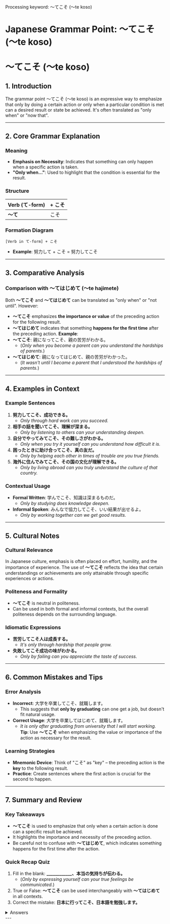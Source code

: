 Processing keyword: ～てこそ (〜te koso)
# Japanese Grammar Point: ～てこそ (〜te koso)
# ～てこそ (〜te koso)
## 1. Introduction
The grammar point ～てこそ (〜te koso) is an expressive way to emphasize that only by doing a certain action or only when a particular condition is met can a desired result or state be achieved. It's often translated as "only when" or "now that".

---
## 2. Core Grammar Explanation
### Meaning
- **Emphasis on Necessity**: Indicates that something can only happen when a specific action is taken.
- **"Only when..."**: Used to highlight that the condition is essential for the result.
### Structure
| **Verb (て-form)** | + こそ |
|--------------------|--------|
| **～て**            | こそ   |
### Formation Diagram
```plaintext
[Verb in て-form] + こそ
```
- **Example**: 努力して + こそ = 努力してこそ
---
## 3. Comparative Analysis
### Comparison with 〜てはじめて (〜te hajimete)
Both **～てこそ** and **〜てはじめて** can be translated as "only when" or "not until". However:
- **～てこそ** emphasizes **the importance or value** of the preceding action for the following result.
- **〜てはじめて** indicates that something **happens for the first time** after the preceding action.
**Example**:
- **～てこそ**: 親になってこそ、親の苦労がわかる。
  - (*Only when you become a parent can you understand the hardships of parents.*)
- **〜てはじめて**: 親になってはじめて、親の苦労がわかった。
  - (*It wasn't until I became a parent that I understood the hardships of parents.*)
---
## 4. Examples in Context
### Example Sentences
1. **努力してこそ、成功できる。**
   - *Only through hard work can you succeed.*
2. **相手の話を聞いてこそ、理解が深まる。**
   - *Only by listening to others can your understanding deepen.*
3. **自分でやってみてこそ、その難しさがわかる。**
   - *Only when you try it yourself can you understand how difficult it is.*
4. **困ったときに助け合ってこそ、真の友だ。**
   - *Only by helping each other in times of trouble are you true friends.*
5. **海外に住んでみてこそ、その国の文化が理解できる。**
   - *Only by living abroad can you truly understand the culture of that country.*
### Contextual Usage
- **Formal Written**: 学んでこそ、知識は深まるものだ。
  - *Only by studying does knowledge deepen.*
- **Informal Spoken**: みんなで協力してこそ、いい結果が出せるよ。
  - *Only by working together can we get good results.*
---
## 5. Cultural Notes
### Cultural Relevance
In Japanese culture, emphasis is often placed on effort, humility, and the importance of experience. The use of **～てこそ** reflects the idea that certain understandings or achievements are only attainable through specific experiences or actions.
### Politeness and Formality
- **～てこそ** is neutral in politeness.
- Can be used in both formal and informal contexts, but the overall politeness depends on the surrounding language.
### Idiomatic Expressions
- **苦労してこそ人は成長する。**
  - *It's only through hardship that people grow.*
- **失敗してこそ成功の味がわかる。**
  - *Only by failing can you appreciate the taste of success.*
---
## 6. Common Mistakes and Tips
### Error Analysis
- **Incorrect**: 大学を卒業してこそ、就職します。
  - This suggests that **only by graduating** can one get a job, but doesn't fit natural usage.
- **Correct Usage**: 大学を卒業してはじめて、就職します。
  - *It is only after graduating from university that I will start working.*
**Tip**: Use **～てこそ** when emphasizing the value or importance of the action as necessary for the result.
### Learning Strategies
- **Mnemonic Device**: Think of "こそ" as "key" – the preceding action is the **key** to the following result.
- **Practice**: Create sentences where the first action is crucial for the second to happen.
---
## 7. Summary and Review
### Key Takeaways
- **～てこそ** is used to emphasize that only when a certain action is done can a specific result be achieved.
- It highlights the importance and necessity of the preceding action.
- Be careful not to confuse with **〜てはじめて**, which indicates something happens for the first time after the action.
### Quick Recap Quiz
1. Fill in the blank: **____________、本当の気持ちが伝わる。**
   - (*Only by expressing yourself can your true feelings be communicated.*)
2. True or False: **～てこそ** can be used interchangeably with **〜てはじめて** in all contexts.
3. Correct the mistake: **日本に行ってこそ、日本語を勉強します。**
<details>
<summary>Answers</summary>
1. **自分の気持ちを言ってこそ、本当の気持ちが伝わる。**
2. **False**. They have similar meanings but are used differently.
3. **日本に行ってはじめて、日本語を勉強します。**
   - Or, if emphasizing that only by going to Japan can you study Japanese deeply:
   - **日本に行ってこそ、日本語を深く学べる。**
</details>
---
